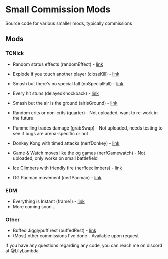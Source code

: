 # Small Commission Mods
Source code for various smaller mods, typically commissions

## Mods

### TCNick
- Random status effects (randomEffect) - [link](https://gamebanana.com/mods/430523)
- Explode if you touch another player (closeKill) - [link](https://gamebanana.com/mods/430526)
- Smash but there's no special fall (noSpecialFall) - [link](https://gamebanana.com/mods/430522)
- Every hit stuns (delayedKnockback) - [link](https://gamebanana.com/mods/430518)
- Smash but the air is the ground (airIsGround) - [link](https://gamebanana.com/mods/430524)
- Random crits or non-crits (quarter) - Not uploaded, want to re-work in the future
- Pummelling trades damage (grabSwap) - Not uploaded, needs testing to see if bugs are arena-specific or not

- Donkey Kong with timed attacks (nerfDonkey) - [link](https://gamebanana.com/mods/473510)
- Game & Watch moves like the og games (nerfGamewatch) - Not uploaded, only works on small battlefield
- Ice Climbers with friendly fire (nerfIceclimbers) - [link](https://gamebanana.com/mods/473511)
- OG Pacman movement (nerfPacman) - [link](https://gamebanana.com/mods/473513)

### EDM
- Everything is Instant (frame1) - [link](https://gamebanana.com/mods/488559)
- More coming soon...

### Other
- Buffed Jigglypuff rest (buffedRest) - [link](https://gamebanana.com/mods/486854)
- (Most) other commissions I've done - Available upon request

If you have any questions regarding any code, you can reach me on discord at @LilyLambda